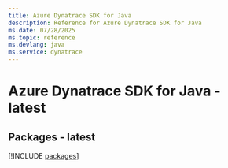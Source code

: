 ```yaml
---
title: Azure Dynatrace SDK for Java
description: Reference for Azure Dynatrace SDK for Java
ms.date: 07/28/2025
ms.topic: reference
ms.devlang: java
ms.service: dynatrace
---
```

# Azure Dynatrace SDK for Java - latest
## Packages - latest
[!INCLUDE [packages](dynatrace-index.md)]
